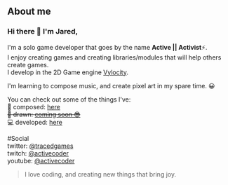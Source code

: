 ## About me
### Hi there 👋 I'm Jared,
I'm a solo game developer that goes by the name **Active || Activist**⚡.  
I enjoy creating games and creating libraries/modules that will help others create games.  
I develop in the 2D Game engine [Vylocity](https://www.vylocity.com/).  

I'm learning to compose music, and create pixel art in my spare time. 😀  

You can check out some of the things I've:  
🎵 composed: [here](https://soundcloud.com/activegamemusic)  
~~🎨 drawn: [coming soon 😎]()~~  
💻 developed: [here](https://www.vylocity.com/user/Activist/creations)

#Social  
twitter: [@tracedgames](https://twitter.com/TracedGames)  
twitch: [@activecoder](https://www.twitch.tv/activecoder)  
youtube: [@activecoder](https://www.youtube.com/channel/UCyeqbkFUYW3inq_lLdmlYjQ)  


> I love coding, and creating new things that bring joy.

<!--
**Actii-codes/Actii-codes** is a ✨ _special_ ✨ repository because its `README.md` (this file) appears on your GitHub profile.

Here are some ideas to get you started:

- 🔭 I’m currently working on ...
- 🌱 I’m currently learning ...
- 👯 I’m looking to collaborate on ...
- 🤔 I’m looking for help with ...
- 💬 Ask me about ...
- 📫 How to reach me: ...
- 😄 Pronouns: ...
- ⚡ Fun fact: ...
-->
